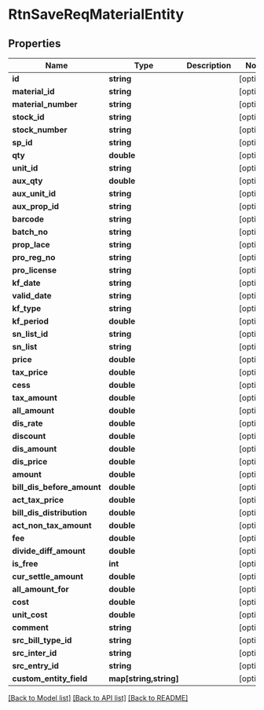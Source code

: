 # RtnSaveReqMaterialEntity

## Properties
Name | Type | Description | Notes
------------ | ------------- | ------------- | -------------
**id** | **string** |  | [optional] 
**material_id** | **string** |  | [optional] 
**material_number** | **string** |  | [optional] 
**stock_id** | **string** |  | [optional] 
**stock_number** | **string** |  | [optional] 
**sp_id** | **string** |  | [optional] 
**qty** | **double** |  | [optional] 
**unit_id** | **string** |  | [optional] 
**aux_qty** | **double** |  | [optional] 
**aux_unit_id** | **string** |  | [optional] 
**aux_prop_id** | **string** |  | [optional] 
**barcode** | **string** |  | [optional] 
**batch_no** | **string** |  | [optional] 
**prop_lace** | **string** |  | [optional] 
**pro_reg_no** | **string** |  | [optional] 
**pro_license** | **string** |  | [optional] 
**kf_date** | **string** |  | [optional] 
**valid_date** | **string** |  | [optional] 
**kf_type** | **string** |  | [optional] 
**kf_period** | **double** |  | [optional] 
**sn_list_id** | **string** |  | [optional] 
**sn_list** | **string** |  | [optional] 
**price** | **double** |  | [optional] 
**tax_price** | **double** |  | [optional] 
**cess** | **double** |  | [optional] 
**tax_amount** | **double** |  | [optional] 
**all_amount** | **double** |  | [optional] 
**dis_rate** | **double** |  | [optional] 
**discount** | **double** |  | [optional] 
**dis_amount** | **double** |  | [optional] 
**dis_price** | **double** |  | [optional] 
**amount** | **double** |  | [optional] 
**bill_dis_before_amount** | **double** |  | [optional] 
**act_tax_price** | **double** |  | [optional] 
**bill_dis_distribution** | **double** |  | [optional] 
**act_non_tax_amount** | **double** |  | [optional] 
**fee** | **double** |  | [optional] 
**divide_diff_amount** | **double** |  | [optional] 
**is_free** | **int** |  | [optional] 
**cur_settle_amount** | **double** |  | [optional] 
**all_amount_for** | **double** |  | [optional] 
**cost** | **double** |  | [optional] 
**unit_cost** | **double** |  | [optional] 
**comment** | **string** |  | [optional] 
**src_bill_type_id** | **string** |  | [optional] 
**src_inter_id** | **string** |  | [optional] 
**src_entry_id** | **string** |  | [optional] 
**custom_entity_field** | **map[string,string]** |  | [optional] 

[[Back to Model list]](../README.md#documentation-for-models) [[Back to API list]](../README.md#documentation-for-api-endpoints) [[Back to README]](../README.md)


